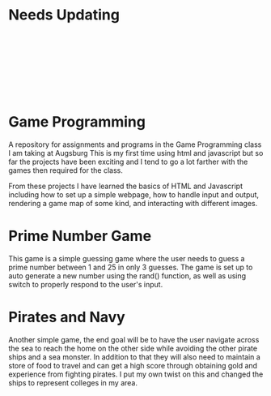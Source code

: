 # Needs Updating
<br> <br> <br> <br> <br> <br> <br>

# Game Programming
A repository for assignments and programs in the Game Programming class I am taking at Augsburg
This is my first time using html and javascript but so far the projects have been exciting and I tend to go a lot
farther with the games then required for the class. 

From these projects I have learned the basics of HTML and Javascript including how to set up a simple webpage, how to handle input and output, rendering a game map of some kind, and interacting with different images. 

# Prime Number Game
This game is a simple guessing game where the user needs to guess a prime number between 
1 and 25 in only 3 guesses. The game is set up to auto generate a new number using the rand() function, as
well as using switch to properly respond to the user's input. 

# Pirates and Navy
Another simple game, the end goal will be to have the user navigate across the sea to
reach the home on the other side while avoiding the other pirate ships and a sea monster. In addition to that they 
will also need to maintain a store of food to travel and can get a high score through obtaining gold and experience
from fighting pirates. I put my own twist on this and changed the ships to represent colleges in my area. 
